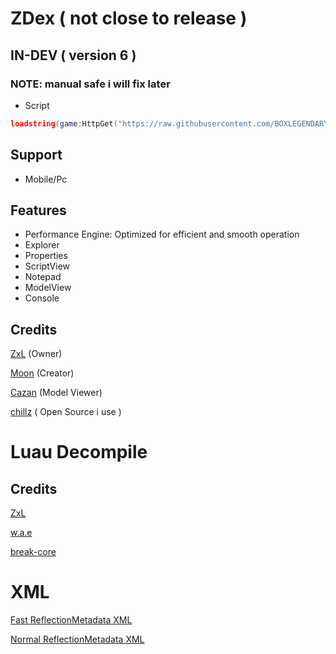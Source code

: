  # ZDex ( not close to release )
 ## IN-DEV ( version 6 )
 ### NOTE: manual safe i will fix later
 * Script
```lua
loadstring(game:HttpGet("https://raw.githubusercontent.com/BOXLEGENDARY/ZDex/main/ZDex.lua"))()
```
 ## Support
 * Mobile/Pc
 ## Features
 * Performance Engine: Optimized for efficient and smooth operation
 * Explorer
 * Properties
 * ScriptView
 * Notepad
 * ModelView
 * Console
## Credits
[ZxL](https://youtu.be/dQw4w9WgXcQ?si=IkAXjfO3Uf2UOJ9V) (Owner)

[Moon](https://github.com/LorekeeperZinnia/Dex) (Creator)

[Cazan](https://github.com/Cazzanos) (Model Viewer)

[chillz](https://github.com/AZYsGithub/DexPlusPlus) ( Open Source i use )
# Luau Decompile
## Credits
[ZxL](https://github.com/BOXLEGENDARY/LuauDecompile)

[w.a.e](https://github.com/w-a-e)

[break-core](https://github.com/break-core)
# XML

[Fast ReflectionMetadata XML](https://github.com/BOXLEGENDARY/ReflectionMetadata)

[Normal ReflectionMetadata XML](https://github.com/MaximumADHD/Roblox-Client-Tracker)
